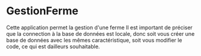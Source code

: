 # GestionFerme
Cette application permet la gestion d'une ferme
Il est important de préciser que la connection à la base de données est locale, donc soit vous créer une  base de données avec les mêmes caractéristique, soit vous modifier le code, ce qui est dailleurs souhaitable.
